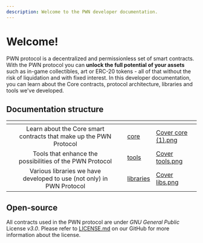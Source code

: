 ```yaml
---
description: Welcome to the PWN developer documentation.
---
```


# Welcome!

PWN protocol is a decentralized and permissionless set of smart contracts. With the PWN protocol you can **unlock the full potential of your assets** such as in-game collectibles, art or ERC-20 tokens - all of that without the risk of liquidation and with fixed interest. In this developer documentation, you can learn about the Core contracts, protocol architecture, libraries and tools we've developed.

## Documentation structure

<table data-view="cards"><thead><tr><th></th><th align="center"></th><th></th><th data-hidden data-card-target data-type="content-ref"></th><th data-hidden data-card-cover data-type="files"></th></tr></thead><tbody><tr><td></td><td align="center">Learn about the Core smart contracts that make up the PWN Protocol</td><td></td><td><a href="smart-contracts/core/">core</a></td><td><a href=".gitbook/assets/Cover core (1).png">Cover core (1).png</a></td></tr><tr><td></td><td align="center">Tools that enhance the possibilities of the PWN Protocol</td><td></td><td><a href="smart-contracts/tools/">tools</a></td><td><a href=".gitbook/assets/Cover tools.png">Cover tools.png</a></td></tr><tr><td></td><td align="center">Various libraries we have developed to use (not only) in PWN Protocol</td><td></td><td><a href="smart-contracts/libraries/">libraries</a></td><td><a href=".gitbook/assets/Cover libs.png">Cover libs.png</a></td></tr></tbody></table>

## Open-source

All contracts used in the PWN protocol are under _GNU General Public_ License _v3.0_. Please refer to [LICENSE.md](https://github.com/PWNFinance/pwn\_contracts/blob/master/LICENSE.md) on our GitHub for more information about the license.&#x20;
